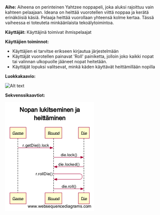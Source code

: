 **Aihe:** Aiheena on perinteinen Yahtzee noppapeli, joka aluksi rajoittuu vain kahteen pelaajaan. Ideana on heittää vuorotellen viittä noppaa ja kerätä erinäköisiä käsiä. Pelaaja heittää vuorollaan yhteensä kolme kertaa. Tässä vaiheessa ei toteuteta minkäänlaista tekoälytoimintoa.

**Käyttäjät:** Käyttäjinä toimivat ihmispelaajat

**Käyttäjien toiminnot:**

 - Käyttäjien ei tarvitse erikseen kirjautua järjestelmään
 - Käyttäjät vuorotellen painavat 'Roll' painiketta, jolloin joko kaikki nopat tai valinnan ulkopuolle jääneet nopat heitetään.
 - Käyttäjät lopuksi valitsevat, minkä käden käyttävät heittämillään nopilla

**Luokkakaavio:**

![Alt text](/Dokumentointi/luokkakaavio.png)

**Sekvenssikaavtiot:**

![Alt text](/Dokumentointi/lukitseminen_ja_heittaminen.png)

